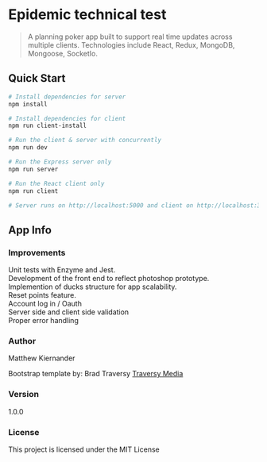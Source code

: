 # Epidemic technical test

> A planning poker app built to support real time updates across multiple clients.
Technologies include React, Redux, MongoDB, Mongoose, SocketIo.

## Quick Start

```bash
# Install dependencies for server
npm install

# Install dependencies for client
npm run client-install

# Run the client & server with concurrently
npm run dev

# Run the Express server only
npm run server

# Run the React client only
npm run client

# Server runs on http://localhost:5000 and client on http://localhost:3000
```


## App Info

### Improvements
Unit tests with Enzyme and Jest. \
Development of the front end to reflect photoshop prototype. \
Implemention of ducks structure for app scalability. \
Reset points feature. \
Account log in / Oauth \
Server side and client side validation \
Proper error handling


### Author
Matthew Kiernander

Bootstrap template by:
Brad Traversy
[Traversy Media](http://www.traversymedia.com)

### Version

1.0.0

### License

This project is licensed under the MIT License
